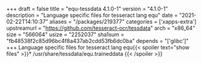 +++
draft = false
title = "equ-tessdata 4.1.0-1"
version = "4.1.0-1"
description = "Language specific files for tesseract lang equ"
date = "2021-02-22T14:10:37"
aliases = "/packages/219377"
categories = ['xapps-extra']
upstreamurl = "https://github.com/tesseract-ocr/tessdata"
arch = "x86_64"
size = "566064"
usize = "2252037"
sha1sum = "fb48538f2c85d96bc4f8a437ab2cdd53fb6dc0ba"
depends = "['glibc']"
+++
Language specific files for tesseract lang equ{{< spoiler text="show files" >}}* /usr/share/tessdata/equ.traineddata
{{< /spoiler >}}